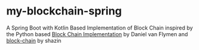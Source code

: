 # my-blockchain-spring
A Spring Boot with Kotlin Based Implementation of Block Chain inspired by
the Python based [Block Chain Implementation](https://hackernoon.com/learn-blockchains-by-building-one-117428612f46) by Daniel van Flymen
and [block-chain](https://github.com/shazin/block-chain) by shazin
